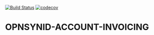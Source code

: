 [![Build Status](https://travis-ci.org/open-synergy/opnsynid-account-invoicing.svg?branch=11.0)](https://travis-ci.org/open-synergy/11.0)
[![codecov](https://codecov.io/gh/open-synergy/opnsynid-account-invoicing/branch/11.0}/graph/badge.svg)](https://codecov.io/gh/open-synergy/opensynid-account-invoicing)

# OPNSYNID-ACCOUNT-INVOICING
